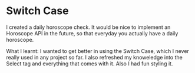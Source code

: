 # Switch Case

I created a daily horoscope check. It would be nice to implement an Horoscope API in the future, so that everyday you actually have a daily horoscope. 

What I learnt: I wanted to get better in using the Switch Case, which I never really used in any project so far. I also refreshed my knoweledge into the Select tag and everything that comes with it. Also I had fun styling it. 
